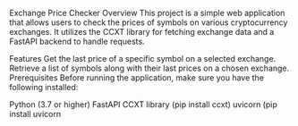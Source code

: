 Exchange Price Checker
Overview
This project is a simple web application that allows users to check the prices of symbols on various cryptocurrency exchanges. It utilizes the CCXT library for fetching exchange data and a FastAPI backend to handle requests.

Features
Get the last price of a specific symbol on a selected exchange.
Retrieve a list of symbols along with their last prices on a chosen exchange.
Prerequisites
Before running the application, make sure you have the following installed:

Python (3.7 or higher)
FastAPI
CCXT library (pip install ccxt)
uvicorn (pip install uvicorn
